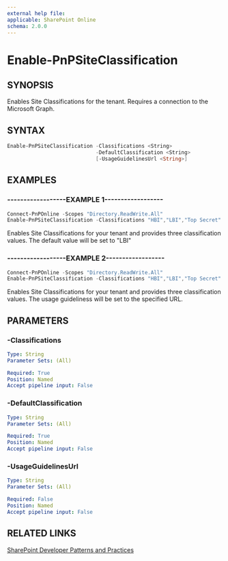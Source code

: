 ```yaml
---
external help file:
applicable: SharePoint Online
schema: 2.0.0
---
```

# Enable-PnPSiteClassification

## SYNOPSIS
Enables Site Classifications for the tenant. Requires a connection to the Microsoft Graph.

## SYNTAX 

```powershell
Enable-PnPSiteClassification -Classifications <String>
                             -DefaultClassification <String>
                             [-UsageGuidelinesUrl <String>]
```

## EXAMPLES

### ------------------EXAMPLE 1------------------
```powershell
Connect-PnPOnline -Scopes "Directory.ReadWrite.All"
Enable-PnPSiteClassification -Classifications "HBI","LBI","Top Secret" -DefaultClassification "LBI"
```

Enables Site Classifications for your tenant and provides three classification values. The default value will be set to "LBI"

### ------------------EXAMPLE 2------------------
```powershell
Connect-PnPOnline -Scopes "Directory.ReadWrite.All"
Enable-PnPSiteClassification -Classifications "HBI","LBI","Top Secret" -UsageGuidelinesUrl http://aka.ms/sppnp
```

Enables Site Classifications for your tenant and provides three classification values. The usage guideliness will be set to the specified URL.

## PARAMETERS

### -Classifications


```yaml
Type: String
Parameter Sets: (All)

Required: True
Position: Named
Accept pipeline input: False
```

### -DefaultClassification


```yaml
Type: String
Parameter Sets: (All)

Required: True
Position: Named
Accept pipeline input: False
```

### -UsageGuidelinesUrl


```yaml
Type: String
Parameter Sets: (All)

Required: False
Position: Named
Accept pipeline input: False
```

## RELATED LINKS

[SharePoint Developer Patterns and Practices](https://aka.ms/sppnp)